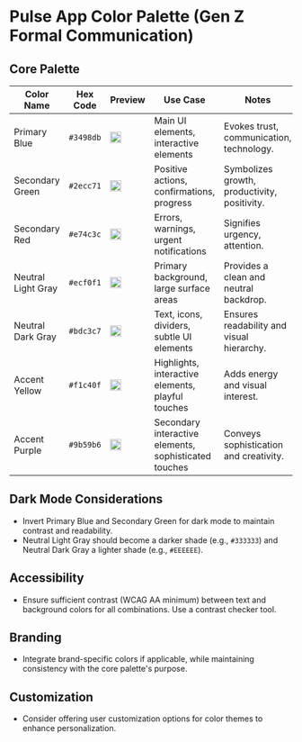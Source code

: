 # Pulse App Color Palette (Gen Z Formal Communication)

## Core Palette

| Color Name        | Hex Code | Preview                                                                                                                                                                                                                                                                                                                                                                                                                                                                                          | Use Case                                     | Notes                                                              |
|-------------------|----------|---------------------------------------------------------------------------------------------------------------------------------------------------------------------------------------------------------------------------------------------------------------------------------------------------------------------------------------------------------------------------------------------------------------------------------------------------------------------------------------------------|----------------------------------------------|--------------------------------------------------------------------|
| Primary Blue      | `#3498db` | <img src="https://singlecolorimage.com/get/3498db/20x20" alt="#3498db" width="20" height="20">                                                                                                                                                                                                                                                                                                                                                                                                                   | Main UI elements, interactive elements       | Evokes trust, communication, technology.                             |
| Secondary Green   | `#2ecc71` | <img src="https://singlecolorimage.com/get/2ecc71/20x20" alt="#2ecc71" width="20" height="20">                                                                                                                                                                                                                                                                                                                                                                                                                   | Positive actions, confirmations, progress    | Symbolizes growth, productivity, positivity.                         |
| Secondary Red     | `#e74c3c` | <img src="https://singlecolorimage.com/get/e74c3c/20x20" alt="#e74c3c" width="20" height="20">                                                                                                                                                                                                                                                                                                                                                                                                                   | Errors, warnings, urgent notifications       | Signifies urgency, attention.                                       |
| Neutral Light Gray| `#ecf0f1` | <img src="https://singlecolorimage.com/get/ecf0f1/20x20" alt="#ecf0f1" width="20" height="20">                                                                                                                                                                                                                                                                                                                                                                                                                   | Primary background, large surface areas     | Provides a clean and neutral backdrop.                             |
| Neutral Dark Gray | `#bdc3c7` | <img src="https://singlecolorimage.com/get/bdc3c7/20x20" alt="#bdc3c7" width="20" height="20">                                                                                                                                                                                                                                                                                                                                                                                                                   | Text, icons, dividers, subtle UI elements    | Ensures readability and visual hierarchy.                           |
| Accent Yellow | `#f1c40f` | <img src="https://singlecolorimage.com/get/f1c40f/20x20" alt="#f1c40f" width="20" height="20"> | Highlights, interactive elements, playful touches | Adds energy and visual interest.                       |
| Accent Purple | `#9b59b6` | <img src="https://singlecolorimage.com/get/9b59b6/20x20" alt="#9b59b6" width="20" height="20"> | Secondary interactive elements, sophisticated touches | Conveys sophistication and creativity.              |

## Dark Mode Considerations

*   Invert Primary Blue and Secondary Green for dark mode to maintain contrast and readability.
*   Neutral Light Gray should become a darker shade (e.g., `#333333`) and Neutral Dark Gray a lighter shade (e.g., `#EEEEEE`).

## Accessibility

*   Ensure sufficient contrast (WCAG AA minimum) between text and background colors for all combinations. Use a contrast checker tool.

## Branding

*   Integrate brand-specific colors if applicable, while maintaining consistency with the core palette's purpose.

## Customization

*   Consider offering user customization options for color themes to enhance personalization.
